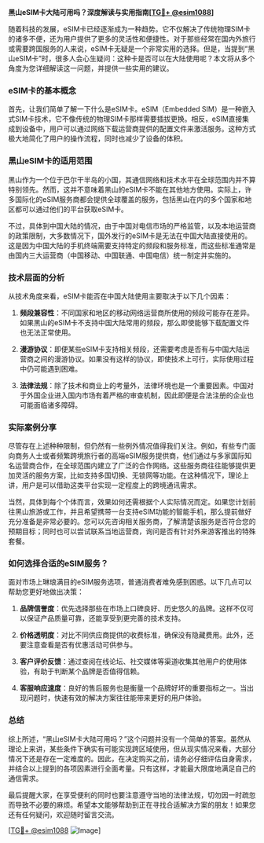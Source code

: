 **黑山eSIM卡大陆可用吗？深度解读与实用指南[[TG💪+ @esim1088](https://t.me/s/esim1088)]**

随着科技的发展，eSIM卡已经逐渐成为一种趋势。它不仅解决了传统物理SIM卡的诸多不便，还为用户提供了更多的灵活性和便捷性。对于那些经常在国内外旅行或需要跨国服务的人来说，eSIM卡无疑是一个非常实用的选择。但是，当提到“黑山eSIM卡”时，很多人会心生疑问：这种卡是否可以在大陆使用呢？本文将从多个角度为您详细解读这一问题，并提供一些实用的建议。

### eSIM卡的基本概念

首先，让我们简单了解一下什么是eSIM卡。eSIM（Embedded SIM）是一种嵌入式SIM卡技术，它不像传统的物理SIM卡那样需要插拔更换。相反，eSIM直接集成到设备中，用户可以通过网络下载运营商提供的配置文件来激活服务。这种方式极大地简化了用户的操作流程，同时也减少了设备的体积。

### 黑山eSIM卡的适用范围

黑山作为一个位于巴尔干半岛的小国，其通信网络和技术水平在全球范围内并不算特别领先。然而，这并不意味着黑山的eSIM卡不能在其他地方使用。实际上，许多国际化的eSIM服务商都会提供全球覆盖的服务，包括黑山在内的多个国家和地区都可以通过他们的平台获取eSIM卡。

不过，具体到中国大陆的情况，由于中国对电信市场的严格监管，以及本地运营商的政策限制，大多数情况下，国外发行的eSIM卡是无法在中国大陆直接使用的。这是因为中国大陆的手机终端需要支持特定的频段和服务标准，而这些标准通常是由国内三大运营商（中国移动、中国联通、中国电信）统一制定并实施的。

### 技术层面的分析

从技术角度来看，eSIM卡能否在中国大陆使用主要取决于以下几个因素：

1. **频段兼容性**：不同国家和地区的移动网络运营商所使用的频段可能存在差异。如果黑山的eSIM卡不支持中国大陆常用的频段，那么即使能够下载配置文件也无法正常使用。
   
2. **漫游协议**：即便某些eSIM卡支持相关频段，还需要考虑是否有与中国大陆运营商之间的漫游协议。如果没有这样的协议，即使技术上可行，实际使用过程中仍可能遇到困难。

3. **法律法规**：除了技术和商业上的考量外，法律环境也是一个重要因素。中国对于外国企业进入国内市场有着严格的审查机制，因此即便是合法注册的企业也可能面临诸多障碍。

### 实际案例分享

尽管存在上述种种限制，但仍然有一些例外情况值得我们关注。例如，有些专门面向商务人士或者频繁跨境旅行者的高端eSIM服务提供商，他们通过与多家国际知名运营商合作，在全球范围内建立了广泛的合作网络。这些服务商往往能够提供更加灵活的服务方案，比如支持多国切换、无锁网等功能。在这种情况下，理论上讲，用户是可以借助这类平台实现一定程度上的跨境通讯需求。

当然，具体到每个个体而言，效果如何还需根据个人实际情况而定。如果您计划前往黑山旅游或工作，并且希望携带一台支持eSIM功能的智能手机，那么提前做好充分准备是非常必要的。您可以先咨询相关服务商，了解清楚该服务是否符合您的预期目标；同时也可以尝试联系当地运营商，询问是否有针对外来游客推出的特殊套餐。

### 如何选择合适的eSIM服务？

面对市场上琳琅满目的eSIM服务选项，普通消费者难免感到困惑。以下几点可以帮助您更好地做出决策：

1. **品牌信誉度**：优先选择那些在市场上口碑良好、历史悠久的品牌。这样不仅可以保证产品质量可靠，还能享受到更完善的技术支持。

2. **价格透明度**：对比不同供应商提供的收费标准，确保没有隐藏费用。此外，还要注意查看是否有优惠活动可供参与。

3. **客户评价反馈**：通过查阅在线论坛、社交媒体等渠道收集其他用户的使用体验，有助于判断某个品牌是否值得信赖。

4. **客服响应速度**：良好的售后服务也是衡量一个品牌好坏的重要指标之一。当出现问题时，快速有效的解决方案往往能带来更好的用户体验。

### 总结

综上所述，“黑山eSIM卡大陆可用吗？”这个问题并没有一个简单的答案。虽然从理论上来讲，某些条件下确实有可能实现跨区域使用，但从现实情况来看，大部分情况下还是存在一定难度的。因此，在决定购买之前，请务必仔细评估自身需求，并结合以上提到的各项因素进行全面考量。只有这样，才能最大限度地满足自己的通信需求。

最后提醒大家，在享受便利的同时也要注意遵守当地的法律法规，切勿因一时疏忽而导致不必要的麻烦。希望本文能够帮助到正在寻找合适解决方案的朋友！如果您还有任何疑问，欢迎随时留言交流。

[[TG💪+ @esim1088](https://t.me/s/esim1088) ![Image](https://i.postimg.cc/4NQfJmqS/Snipaste-2025-05-13-00-14-12.png)]